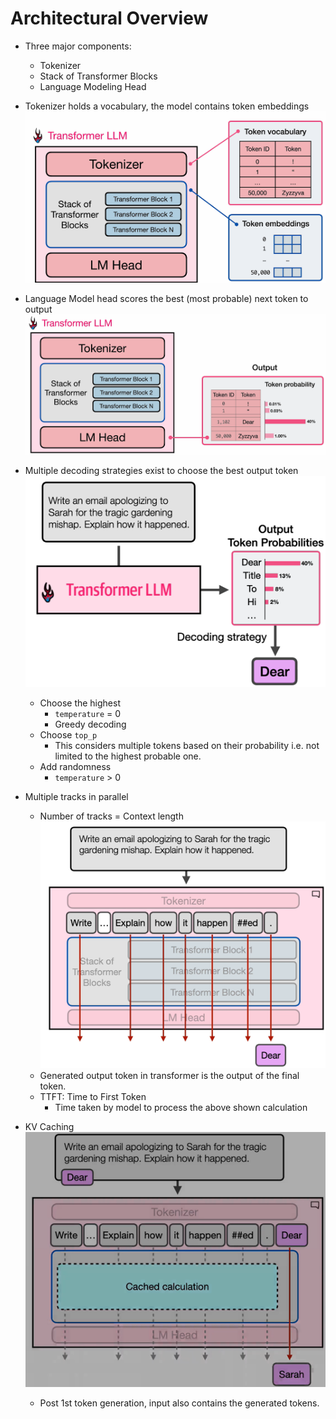 # Architectural Overview

- Three major components:
  - Tokenizer
  - Stack of Transformer Blocks
  - Language Modeling Head

- Tokenizer holds a vocabulary, the model contains token embeddings
  ![Tokenizer: Vocabulary and Model: Token embeddings](../images/6_0.png)
- Language Model head scores the best (most probable) next token to output
  ![LM head output](../images/6_1.png)

- Multiple decoding strategies exist to choose the best output token
  ![Decoding strategies](../images/6_2.png)
  - Choose the highest
    - `temperature` = 0
    - Greedy decoding
  - Choose `top_p`
    - This considers multiple tokens based on their probability i.e. not limited to the highest probable one.
  - Add randomness
    - `temperature` > 0

- Multiple tracks in parallel
  - Number of tracks = Context length
  ![Multiple tracks in Transformer](../images/6_3.png)
  - Generated output token in transformer is the output of the final token.
  - TTFT: Time to First Token
    - Time taken by model to process the above shown calculation

- KV Caching
  ![KV Caching](../images/6_4.png)
  - Post 1st token generation, input also contains the generated tokens.

